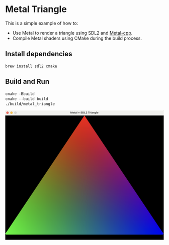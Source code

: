 # Metal Triangle

This is a simple example of how to:
- Use Metal to render a triangle using SDL2 and [Metal-cpp](https://github.com/Metal-cpp/Metal-cpp).
- Compile Metal shaders using CMake during the build process.

## Install dependencies

    brew install sdl2 cmake

## Build and Run

    cmake -Bbuild
    cmake --build build
    ./build/metal_triangle

![Rendered triangle](images/triangle.png)
